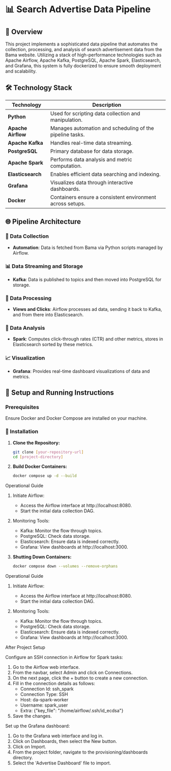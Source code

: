 # 📊 Search Advertise Data Pipeline

## 📌 Overview

This project implements a sophisticated data pipeline that automates the collection, processing, and analysis of search advertisement data from the Bama website. Utilizing a stack of high-performance technologies such as Apache Airflow, Apache Kafka, PostgreSQL, Apache Spark, Elasticsearch, and Grafana, this system is fully dockerized to ensure smooth deployment and scalability.

## 🛠️ Technology Stack

| Technology      | Description                                              |
|-----------------|----------------------------------------------------------|
| **Python**      | Used for scripting data collection and manipulation.     |
| **Apache Airflow** | Manages automation and scheduling of the pipeline tasks. |
| **Apache Kafka**   | Handles real-time data streaming.                        |
| **PostgreSQL**     | Primary database for data storage.                       |
| **Apache Spark**   | Performs data analysis and metric computation.           |
| **Elasticsearch**  | Enables efficient data searching and indexing.           |
| **Grafana**        | Visualizes data through interactive dashboards.          |
| **Docker**         | Containers ensure a consistent environment across setups.|

## 🌐 Pipeline Architecture

### 🔄 Data Collection
- **Automation**: Data is fetched from Bama via Python scripts managed by Airflow.

### 📊 Data Streaming and Storage
- **Kafka**: Data is published to topics and then moved into PostgreSQL for storage.

### 🔄 Data Processing
- **Views and Clicks**: Airflow processes ad data, sending it back to Kafka, and from there into Elasticsearch.

### 🧮 Data Analysis
- **Spark**: Computes click-through rates (CTR) and other metrics, stores in Elasticsearch sorted by these metrics.

### 📈 Visualization
- **Grafana**: Provides real-time dashboard visualizations of data and metrics.

## 🔧 Setup and Running Instructions

### Prerequisites
Ensure Docker and Docker Compose are installed on your machine.

### 🚀 Installation

1. **Clone the Repository:**
   ```bash
   git clone [your-repository-url]
   cd [project-directory]

2. **Build Docker Containers:**
   ```bash
   docker compose up -d --build

Operational Guide

1. Initiate Airflow:
   - Access the Airflow interface at http://localhost:8080.
   - Start the initial data collection DAG.

2. Monitoring Tools:
   - Kafka: Monitor the flow through topics.
   - PostgreSQL: Check data storage.
   - Elasticsearch: Ensure data is indexed correctly.
   - Grafana: View dashboards at http://localhost:3000.



2. **Shutting Down Containers:**
   ```bash
   docker compose down --volumes --remove-orphans


Operational Guide

1. Initiate Airflow:
   - Access the Airflow interface at http://localhost:8080.
   - Start the initial data collection DAG.

2. Monitoring Tools:
   - Kafka: Monitor the flow through topics.
   - PostgreSQL: Check data storage.
   - Elasticsearch: Ensure data is indexed correctly.
   - Grafana: View dashboards at http://localhost:3000.

After Project Setup

Configure an SSH connection in Airflow for Spark tasks:

1. Go to the Airflow web interface.
2. From the navbar, select Admin and click on Connections.
3. On the next page, click the + button to create a new connection.
4. Fill in the connection details as follows:
   - Connection Id: ssh_spark
   - Connection Type: SSH
   - Host: da-spark-worker
   - Username: spark_user
   - Extra: {"key_file": "/home/airflow/.ssh/id_ecdsa"}
5. Save the changes.

Set up the Grafana dashboard:

1. Go to the Grafana web interface and log in.
2. Click on Dashboards, then select the New button.
3. Click on Import.
4. From the project folder, navigate to the provisioning/dashboards directory.
5. Select the 'Advertise Dashboard' file to import.

